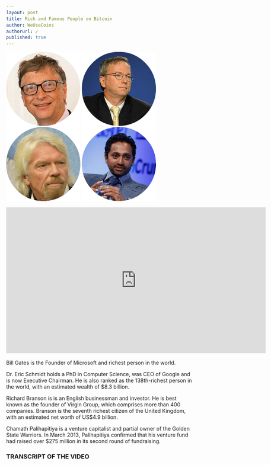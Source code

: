 ```yaml
---
layout: post
title: Rich and Famous People on Bitcoin
author: WeUseCoins
authorurl: /
published: true
---
```


<img src="/images/bill-gates-bitcoin.png" alt="Bill Gates"> <img src="/images/eric-schmidt-bitcoin.png" alt="Eric Schmidt"> <img src="/images/richard-branson-bitcoin.png" alt="Richard Branson"> <img src="/images/chamath-palihapitiya-bitcoin.png" alt="Chamath Palihapitiya">

<center><iframe width="700" height="394" src="https://www.youtube.com/embed/pWkbXEz9UQU" frameborder="0" allowfullscreen></iframe></center>

<p>Bill Gates is the Founder of Microsoft and richest person in the world.
<p>Dr. Eric Schmidt holds a PhD in Computer Science, was CEO of Google and is now Executive Chairman. He is also ranked as the 138th-richest person in the world, with an estimated wealth of $8.3 billion.
<p>Richard Branson is  is an English businessman and investor. He is best known as the founder of Virgin Group, which comprises more than 400 companies. Branson is the seventh richest citizen of the United Kingdom, with an estimated net worth of US$4.9 billion.
<p>Chamath Palihapitiya is a venture capitalist and partial owner of the Golden State Warriors. In March 2013, Palihapitiya confirmed that his venture fund had raised over $275 million in its second round of fundraising.

### TRANSCRIPT OF THE VIDEO